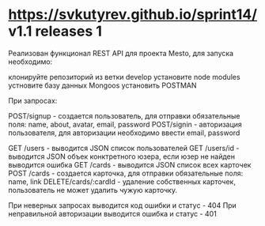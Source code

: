 # https://svkutyrev.github.io/sprint14/ v1.1 releases 1

Реализован функционал REST API для проекта Mesto, для запуска необходимо:

клонируйте репозиторий из ветки develop установите node modules устновите базу данных Mongoos установить POSTMAN

При запросах:

POST/signup - создается пользователь, для отправки обязательные поля: name, about, avatar, email, password
POST/signin - авторизация пользователя, для авторизации необходимо ввести email, password

GET /users - выводится JSON список пользователей 
GET /users/id - выводится JSON объек конктретного юзера, если юзер не найден выводится ошибка 
GET /cards - выводится JSON список всех карточек 
POST /cards - создается карточка, для отправки обязательные поля: name, link
DELETE/cards/:cardId - удаление собственных карточек, пользователь не может удалить чужую карточку. 

При неверных запросах выводится код ошибки и статус - 404
При неправильной авторизации выводится ошибка и статус - 401
